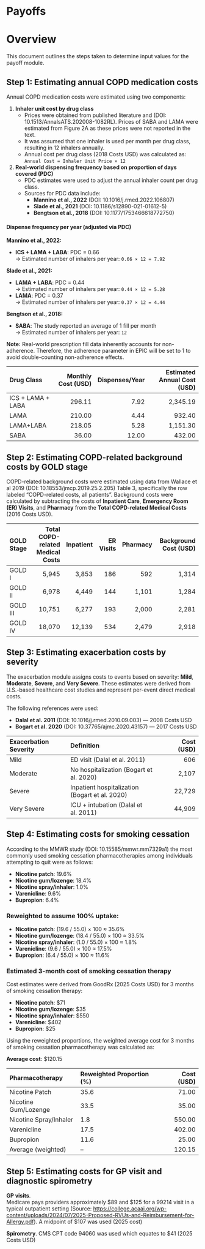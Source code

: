 Payoffs
================

# Overview

This document outlines the steps taken to determine input values for the
payoff module.

## Step 1: Estimating annual COPD medication costs

Annual COPD medication costs were estimated using two components:

1.  **Inhaler unit cost by drug class**
    - Prices were obtained from published literature and (DOI:
      10.1513/AnnalsATS.202008-1082RL). Prices of SABA and LAMA were
      estimated from Figure 2A as these prices were not reported in the
      text.
    - It was assumed that one inhaler is used per month per drug class,
      resulting in 12 inhalers annually.  
    - Annual cost per drug class (2018 Costs USD) was calculated as:  
      `Annual Cost = Inhaler Unit Price × 12`
2.  **Real-world dispensing frequency based on proportion of days
    covered (PDC)**
    - PDC estimates were used to adjust the annual inhaler count per
      drug class.  
    - Sources for PDC data include:
      - **Mannino et al., 2022** (DOI: 10.1016/j.rmed.2022.106807)
      - **Slade et al., 2021** (DOI: 10.1186/s12890-021-01612-5)
      - **Bengtson et al., 2018** (DOI: 10.1177/1753466618772750)

#### Dispense frequency per year (adjusted via PDC)

**Mannino et al., 2022:**  
- **ICS + LAMA + LABA**: PDC = 0.66  
→ Estimated number of inhalers per year: `0.66 × 12 = 7.92`

**Slade et al., 2021:**  
- **LAMA + LABA**: PDC = 0.44  
→ Estimated number of inhalers per year: `0.44 × 12 = 5.28`  
- **LAMA**: PDC = 0.37  
→ Estimated number of inhalers per year: `0.37 × 12 = 4.44`

**Bengtson et al., 2018:**  
- **SABA**: The study reported an average of 1 fill per month  
→ Estimated number of inhalers per year: `12`

**Note:** Real-world prescription fill data inherently accounts for
non-adherence. Therefore, the adherence parameter in EPIC will be set to
1 to avoid double-counting non-adherence effects.

| Drug Class | Monthly Cost (USD) | Dispenses/Year | Estimated Annual Cost (USD) |
|:---|---:|---:|---:|
| ICS + LAMA + LABA | 296.11 | 7.92 | 2,345.19 |
| LAMA | 210.00 | 4.44 | 932.40 |
| LAMA+LABA | 218.05 | 5.28 | 1,151.30 |
| SABA | 36.00 | 12.00 | 432.00 |

## Step 2: Estimating COPD-related background costs by GOLD stage

COPD-related background costs were estimated using data from Wallace et
al 2019 (DOI: 10.18553/jmcp.2019.25.2.205) Table 3, specifically the row
labeled “COPD-related costs, all patients”. Background costs were
calculated by subtracting the costs of **Inpatient Care**, **Emergency
Room (ER) Visits**, and **Pharmacy** from the **Total COPD-related
Medical Costs** (2016 Costs USD).

| GOLD Stage | Total COPD-related Medical Costs | Inpatient | ER Visits | Pharmacy | Background Cost (USD) |
|:---|---:|---:|---:|---:|---:|
| GOLD I | 5,945 | 3,853 | 186 | 592 | 1,314 |
| GOLD II | 6,978 | 4,449 | 144 | 1,101 | 1,284 |
| GOLD III | 10,751 | 6,277 | 193 | 2,000 | 2,281 |
| GOLD IV | 18,070 | 12,139 | 534 | 2,479 | 2,918 |

## Step 3: Estimating exacerbation costs by severity

The exacerbation module assigns costs to events based on severity:
**Mild**, **Moderate**, **Severe**, and **Very Severe**. These estimates
were derived from U.S.-based healthcare cost studies and represent
per-event direct medical costs.

The following references were used:

- **Dalal et al. 2011** (DOI: 10.1016/j.rmed.2010.09.003) — 2008 Costs
  USD  
- **Bogart et al. 2020** (DOI: 10.37765/ajmc.2020.43157) — 2017 Costs
  USD

| Exacerbation Severity | Definition | Cost (USD) |
|:---|:---|---:|
| Mild | ED visit (Dalal et al. 2011) | 606 |
| Moderate | No hospitalization (Bogart et al. 2020) | 2,107 |
| Severe | Inpatient hospitalization (Bogart et al. 2020) | 22,729 |
| Very Severe | ICU + intubation (Dalal et al. 2011) | 44,909 |

## Step 4: Estimating costs for smoking cessation

According to the MMWR study (DOI: 10.15585/mmwr.mm7329a1) the most
commonly used smoking cessation pharmacotherapies among individuals
attempting to quit were as follows:

- **Nicotine patch**: 19.6%  
- **Nicotine gum/lozenge**: 18.4%  
- **Nicotine spray/inhaler**: 1.0%  
- **Varenicline**: 9.6%  
- **Bupropion**: 6.4%

### Reweighted to assume 100% uptake:

- **Nicotine patch**: (19.6 / 55.0) × 100 ≈ 35.6%  
- **Nicotine gum/lozenge**: (18.4 / 55.0) × 100 ≈ 33.5%  
- **Nicotine spray/inhaler**: (1.0 / 55.0) × 100 ≈ 1.8%  
- **Varenicline**: (9.6 / 55.0) × 100 ≈ 17.5%  
- **Bupropion**: (6.4 / 55.0) × 100 ≈ 11.6%

### Estimated 3-month cost of smoking cessation therapy

Cost estimates were derived from GoodRx (2025 Costs USD) for 3 months of
smoking cessation therapy:

- **Nicotine patch**: \$71  
- **Nicotine gum/lozenge**: \$35  
- **Nicotine spray/inhaler**: \$550  
- **Varenicline**: \$402  
- **Bupropion**: \$25

Using the reweighted proportions, the weighted average cost for 3 months
of smoking cessation pharmacotherapy was calculated as:

**Average cost**: \$120.15

| Pharmacotherapy        | Reweighted Proportion (%) | Cost (USD) |
|:-----------------------|:--------------------------|-----------:|
| Nicotine Patch         | 35.6                      |      71.00 |
| Nicotine Gum/Lozenge   | 33.5                      |      35.00 |
| Nicotine Spray/Inhaler | 1.8                       |     550.00 |
| Varenicline            | 17.5                      |     402.00 |
| Bupropion              | 11.6                      |      25.00 |
| Average (weighted)     | –                         |     120.15 |

## Step 5: Estimating costs for GP visit and diagnostic spirometry

**GP visits**.  
Medicare pays providers approximately \$89 and \$125 for a 99214 visit
in a typical outpatient setting (Source:
<https://college.acaai.org/wp-content/uploads/2024/07/2025-Proposed-RVUs-and-Reimbursement-for-Allergy.pdf>).
A midpoint of \$107 was used (2025 cost)

**Spirometry**. 
CMS CPT code 94060 was used which equates to \$41 (2025 Costs USD)
